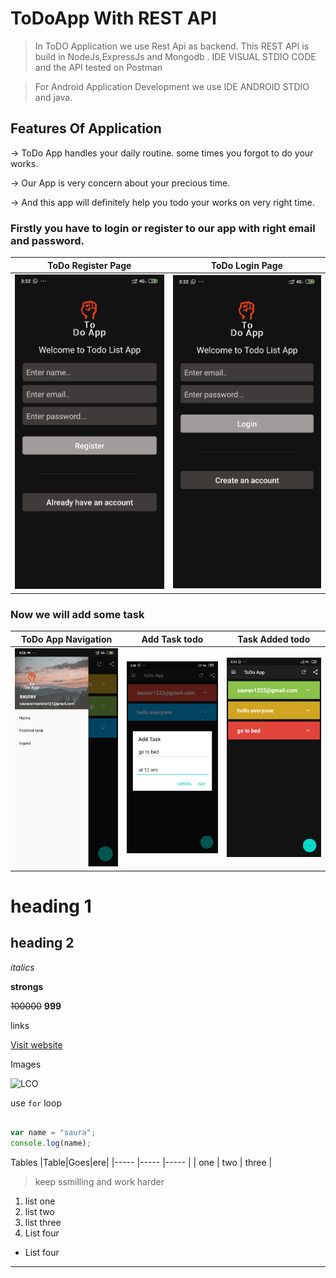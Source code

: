 # ToDoApp With REST API


>In ToDO Application we use Rest Api as backend. This REST API is build in NodeJs,ExpressJs and Mongodb . IDE VISUAL STDIO CODE and the API tested on Postman

>For Android Application Development we use IDE ANDROID STDIO and java.


## Features Of Application

&rarr; ToDo App handles your daily routine. some times you forgot to do your works.

&rarr; Our App is very concern about your precious time. 

&rarr; And this app will definitely help you todo your works on very right time.

### Firstly you have to login or register to our app with right email and password.

ToDo Register Page             |  ToDo Login Page
:-------------------------:|:-------------------------:
 <img src="images/register_page.jpg" alt="drawing" width="250"/>  | <img src="images/login_page.jpg" alt="drawing" width="250"/>



### Now we will add some task

ToDo App Navigation             |  Add Task todo          | Task Added todo
:-------------------------:|:-------------------------:|:-------------------------:
 <img src="images/todo_app.jpg" alt="drawing" width="250"/>  | <img src="images/add_task.jpg" alt="drawing" width="250"/> | <img src="images/task_added.jpg" alt="drawing" width="250"/>



# heading 1
## heading 2

_italics_

**strongs**

~~100000~~ **999**

links

[Visit website](https://learncodeonline.in "LCO")

Images

![LCO](https://learncodeonline.in/mascot.png "LCO")

use `for` loop

``` javascript

var name = "saura";
console.log(name);

```

Tables
|Table|Goes|ere|
|----- |----- |----- |
| one  | two  | three |

>keep ssmilling and work harder

1. list one 
2. list two
1. list three
4. List four
   
- List four

***
